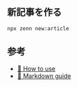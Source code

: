 ## 新記事を作る

```bash
npx zenn new:article
```

## 参考

* [📘 How to use](https://zenn.dev/zenn/articles/zenn-cli-guide)
* [📘 Markdown guide](https://zenn.dev/zenn/articles/markdown-guide)
